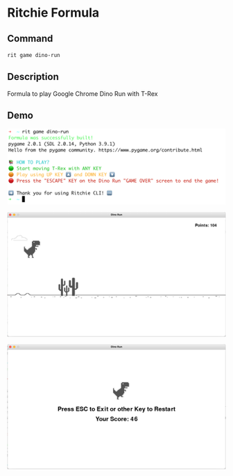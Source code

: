 # Ritchie Formula

## Command

```bash
rit game dino-run
```

## Description

Formula to play Google Chrome Dino Run with T-Rex

## Demo

![Execution](/docs/img/rit-game-dino-run-formula.png)

![Game](/docs/img/rit-game-dino-run-game.png)

![Game Over](/docs/img/rit-game-dino-run-game-over.png)
